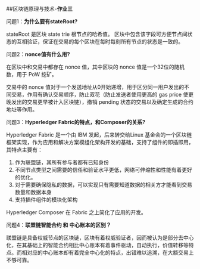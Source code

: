 ##区块链原理与技术-**作业三**

问题1：**为什么要有stateRoot?**

stateRoot 是区块 state trie 根节点的哈希值。 区块中包含该字段可方便节点间状态的互相验证，保证在交易的每个区块在每时每刻所有节点的状态是一致的。

问题2：**nonce值有什么用?**

在区块中和交易中都存在 nonce 值，其中区块的 nonce 值是一个32位的随机数，用于 PoW 挖矿。

交易中的 nonce 值对于一个发送地址从0开始递增，用于区分同一用户发出的不同交易，作用有确认交易顺序，防止双花（防止发送者使用更高的 gas price 使更晚发出的交易更早被计入区块链），撤销 pending 状态的交易以及确定生成的合约地址等作用。

问题3：**Hyperledger Fabric的特点，和Composer的关系?**

Hyperledger Fabric 是一个由 IBM 发起，后来转交给Linux 基金会的一个区块链框架实现，作为应用和解决方案模组化架构开发的基础，支持了组件的即插即用，其特点主要有：

1. 作为联盟链，其所有参与者都有已知身份
2. 不同节点类型之间需要的信任和验证水平更低，网络可伸缩性和性能有着更好的优化。
3. 对于需要确保隐私的数据，可以实现只有需要知道数据的相关方才能看到交易数量和数据本身
4. 支持插件组件的模块化架构

Hyperledger Composer 在 Fabric 之上简化了应用的开发。

问题4：**联盟链智能合约 和 中心账本的区别？**

联盟链是具备权威节点的区块链，区块有着权威验证者，因而被认为是部分去中心化，在其基础上的智能合约相比中心账本有着事件驱动，自动执行，价值转移等特点。而相对应的中心账本却有着完全中心化的特点，出错难以追溯，在大额交易上不够可靠。